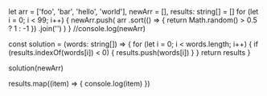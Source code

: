 let arr = ['foo', 'bar', 'hello', 'world'],
newArr = [],
results: string[] = []
for (let i = 0; i < 99; i++) {
newArr.push(
arr
.sort(() => {
return Math.random() > 0.5 ? 1 : -1
})
.join('')
)
}
//console.log(newArr)

const solution = (words: string[]) => {
for (let i = 0; i < words.length; i++) {
if (results.indexOf(words[i]) < 0) {
results.push(words[i])
}
}
return results
}

solution(newArr)

results.map((item) => {
console.log(item)
})
